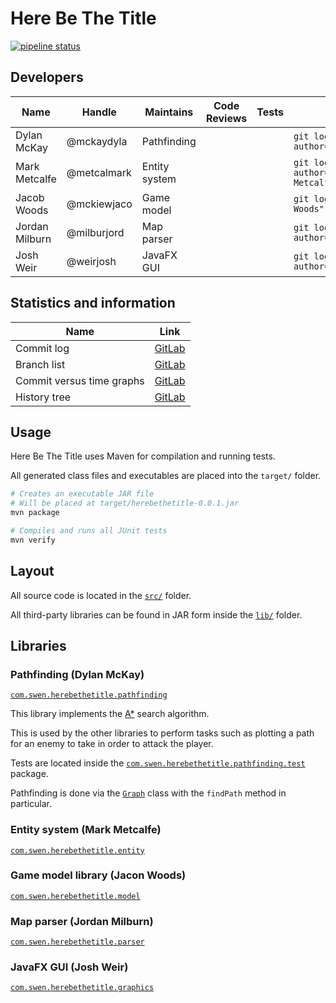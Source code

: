 # Here Be The Title

[![pipeline status](https://gitlab.ecs.vuw.ac.nz/metcalmark/swen-222-group-project/badges/master/pipeline.svg)](https://gitlab.ecs.vuw.ac.nz/metcalmark/swen-222-group-project/commits/master)

## Developers

| Name           | Handle      | Maintains     | Code Reviews | Tests | Git log
|----------------|-------------|---------------|--------------|-------|--------
| Dylan McKay    | @mckaydyla  | Pathfinding   |              |       | `git log --author="Dylan McKay"`
| Mark Metcalfe  | @metcalmark | Entity system |              |       | `git log --author="Mark Metcalfe"`
| Jacob Woods    | @mckiewjaco | Game model    |              |       | `git log --author="J Woods"`
| Jordan Milburn | @milburjord | Map parser    |              |       | `git log --author="Aposematism"`
| Josh Weir      | @weirjosh   | JavaFX GUI    |              |       | `git log --author="Josh"`

## Statistics and information

| Name                      | Link
|---------------------------|-----
| Commit log                | [GitLab](https://gitlab.ecs.vuw.ac.nz/metcalmark/swen-222-group-project/commits/master)
| Branch list               | [GitLab](https://gitlab.ecs.vuw.ac.nz/metcalmark/swen-222-group-project/branches)
| Commit versus time graphs | [GitLab](https://gitlab.ecs.vuw.ac.nz/metcalmark/swen-222-group-project/graphs/master)
| History tree              | [GitLab](https://gitlab.ecs.vuw.ac.nz/metcalmark/swen-222-group-project/network/master)


## Usage

Here Be The Title uses Maven for compilation and running tests.

All generated class files and executables are placed into the `target/` folder.

```bash
# Creates an executable JAR file
# Will be placed at target/herebethetitle-0.0.1.jar
mvn package

# Compiles and runs all JUnit tests
mvn verify
```

## Layout

All source code is located in the [`src/`](src/) folder.

All third-party libraries can be found in JAR form inside the [`lib/`](lib/) folder.

## Libraries

### Pathfinding (Dylan McKay)

[`com.swen.herebethetitle.pathfinding`](src/com/swen/herebethetitle/pathfinding)

This library implements the [A*](https://en.wikipedia.org/wiki/A*_search_algorithm) search algorithm.

This is used by the other libraries to perform tasks such as plotting a path for an enemy
to take in order to attack the player.

Tests are located inside the [`com.swen.herebethetitle.pathfinding.test`](src/com/swen/herebethetitle/pathfinding/test) package.

Pathfinding is done via the [`Graph`](src/com/swen/herebethetitle/pathfinding/Graph.java) class with the `findPath` method in particular.

### Entity system (Mark Metcalfe)

[`com.swen.herebethetitle.entity`](src/com/swen/herebethetitle/entity)

<information here>

### Game model library (Jacon Woods)

[`com.swen.herebethetitle.model`](src/com/swen/herebethetitle/model)

<information here>

### Map parser (Jordan Milburn)

[`com.swen.herebethetitle.parser`](src/com/swen/herebethetitle/parser)

<information here>

### JavaFX GUI (Josh Weir)

[`com.swen.herebethetitle.graphics`](src/com/swen/herebethetitle/graphics)

<information here>

